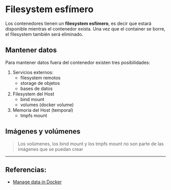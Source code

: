 # Filesystem esfímero

Los contenedores tienen un **filesystem esfímero**, es decir que estará disponible mientras el contenedor exista. Una vez que el container se borre, el filesystem también será eliminado.

## Mantener datos 

Para mantener datos fuera del contenedor existen tres posibilidades:

1. Servicios externos:
	- filesystem remotos
	- storage de objetos
	- bases de datos
2. Filesystem del Host
	- bind mount
	- volumes (docker volume) 
3. Memoria del Host (temporal)
	- tmpfs mount

## Imágenes y volúmenes

> Los volúmenes, los bind mount y los tmpfs mount 
> no son parte de las imágenes que se puedan crear

---

## Referencias:

- [Manage data in Docker](https://docs.docker.com/storage/)
